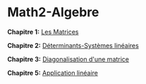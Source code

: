 # Math2-Algebre

__Chapitre 1:__ [Les Matrices](https://github.com/Hamrita/Math2-Algebre/blob/main/Chap1/Matrices%20.pdf)

__Chapitre 2:__ [Déterminants-Systèmes linéaires](https://github.com/Hamrita/Math2-Algebre/blob/main/Chap2/Chap2.pdf)

__Chapitre 3:__ [Diagonalisation d'une matrice](https://github.com/Hamrita/Math2-Algebre/blob/main/Chap3/Diagonalisation.pdf)

__Chapitre 5:__ [Application linéaire](https://github.com/Hamrita/Math2-Algebre/tree/main/Chap5)
